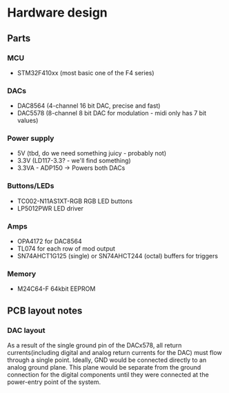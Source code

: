 # Hardware design

## Parts

### MCU

* STM32F410xx (most basic one of the F4 series)

### DACs

* DAC8564 (4-channel 16 bit DAC, precise and fast)
* DAC5578 (8-channel 8 bit DAC for modulation - midi only has 7 bit values)

### Power supply

* 5V (tbd, do we need something juicy - probably not)
* 3.3V (LD117-3.3? - we'll find something)
* 3.3VA - ADP150 -> Powers both DACs

### Buttons/LEDs

* TC002-N11AS1XT-RGB RGB LED buttons
* LP5012PWR LED driver

### Amps

* OPA4172 for DAC8564
* TL074 for each row of mod output
* SN74AHCT1G125 (single) or SN74AHCT244 (octal) buffers for triggers

### Memory

* M24C64-F 64kbit EEPROM

## PCB layout notes

### DAC layout
As a result of the single ground pin of the DACx578, all return currents(including digital and analog return currents for the DAC) must flow through a single point. Ideally, GND would be connected directly to an analog ground plane. This plane would be separate from the ground connection for the digital components until they were connected at the power-entry point of the system.

